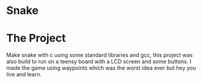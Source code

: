 
# Snake

# The Project
Make snake with c using some standard libraries and gcc, this project was also build to run on a
teensy board with a LCD screen and some buttons. I made the game using waypoints which was the
worst idea ever but hey you live and learn.
